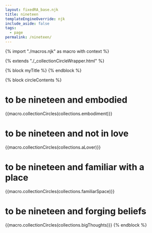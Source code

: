 ```yaml
---
layout: fixedRA_base.njk
title: nineteen
templateEngineOverride: njk
include_aside: false 
tags: 
  - page
permalink: /nineteen/
---
```

{% import "./macros.njk" as macro with context %}

{% extends "./_collectionCircleWrapper.html" %}

{% block myTitle %}
{% endblock %}

{% block circleContents %}

<h1> to be nineteen and embodied </h1>
{{macro.collectionCircles(collections.embodiment)}}

<h1> to be nineteen and not in love </h1>
{{macro.collectionCircles(collections.aLover)}}

<h1> to be nineteen and familiar with a place </h1>
{{macro.collectionCircles(collections.familiarSpace)}}

<h1> to be nineteen and forging beliefs </h1>
{{macro.collectionCircles(collections.bigThoughts)}}
{% endblock %}